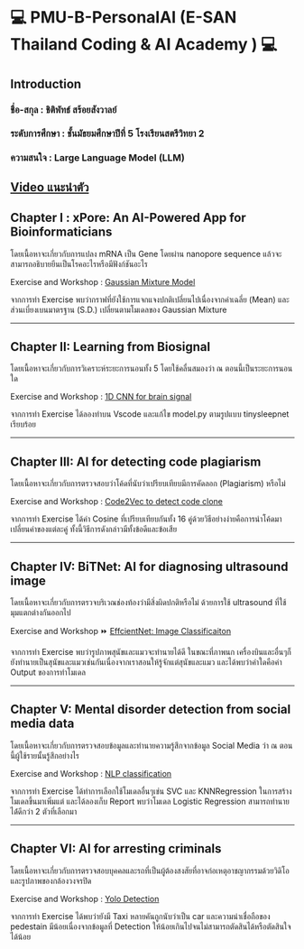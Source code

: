 # :computer: PMU-B-PersonalAI (E-SAN Thailand Coding & AI Academy ) :computer:

## Introduction
### ชื่อ-สกุล : ชิติพัทธ์ สร้อยสังวาลย์
### ระดับการศึกษา : ชั้นมัธยมศึกษาปีที่ 5 โรงเรียนสตรีวิทยา 2
### ความสนใจ : Large Language Model (LLM) 


[Video แนะนำตัว](https://youtu.be/-XFoQNt75qQ)
--

## Chapter I : xPore: An AI-Powered App for Bioinformaticians
โดยเนื้อหาจะเกี่ยวกับการแปลง mRNA เป็น Gene โดยผ่าน nanopore sequence แล้วจะสามารถอธิบายยีนเป็นโรคอะไรหรือมีฟังก์ชันอะไร
  
Exercise and Workshop : [Gaussian Mixture Model](https://github.com/KamiK4M1/PMU-B-PersonalAI/blob/main/xPore%20An%20AI-Powered%20App/GMM.ipynb)

จากการทำ Exercise พบว่ากราฟที่ยังใช้การแจกแจงปกติเปลี่ยนไปเนื่องจากค่าเฉลี่ย (Mean) และส่วนเบี่ยงเบนมาตรฐาน (S.D.) เปลี่ยนตามโมเดลของ Gaussian Mixture

---

## Chapter II: Learning from Biosignal
โดยเนื้อหาจะเกี่ยวกับการวิเคราะห์ระยะการนอนทั้ง 5 โดยใช้คลื่นสมองว่า ณ ตอนนี้เป็นระยะการนอนใด


  
Exercise and Workshop : [1D CNN for brain signal](https://github.com/KamiK4M1/PMU-B-PersonalAI/tree/main/Learning%20from%20Biosignal/Exercise-pmub-learning-biosignals)

จากการทำ Exercise ได้ลองทำบน Vscode และแก้ไข model.py ตามรูปแบบ tinysleepnet เรียบร้อย

---

## Chapter III: AI for detecting code plagiarism 
โดยเนื้อหาจะเกี่ยวกับการตรวจสอบว่าโค้ดที่นับว่าเปรียบเทียบมีการคัดลอก (Plagiarism) หรือไม่

  
Exercise and Workshop : [Code2Vec to detect code clone](https://github.com/KamiK4M1/PMU-B-PersonalAI/blob/main/AI%20for%20detecting%20code/PMU_B_CodingAI_CodeCloneDetection_Workshop.ipynb)

จากการทำ Exercise ได้ค่า Cosine ที่เปรียบเทียบกันทั้ง 16 คู่ด้วยวิธีอย่างง่ายคือการนำโค้ดมาเปลี่ยนค่าของแต่ละคู่ ทั้งนี้วิธีการดังกล่าวมีทั้งข้อดีและข้อเสีย

---

## Chapter IV: BiTNet: AI for diagnosing ultrasound image 
โดยเนื้อหาจะเกี่ยวกับการตรวจบริเวณช่องท้องว่ามีสิ่งผิดปกติหรือไม่ ด้วยการใช้ ultrasound ที่ใช้มุมแตกต่างกันออกไป

 Exercise and Workshop :fast_forward: [EffcientNet: Image Classificaiton](https://github.com/KamiK4M1/PMU-B-PersonalAI/blob/main/BiTNet%20AI%20for%20diagnosing/PMUB_Personal_AI_Image_classification_EfficientNetB5.ipynb)

จากการทำ Exercise พบว่ารูปภาพสุนัขและแมวจะทำนายได้ดี ในขณะที่ภาพนก เครื่องบินและอื่นๆก็ยังทำนายเป็นสุนัขและแมวเช่นกันเนื่องจากเราสอนให้รู้จักแต่สุนัขและแมว และได้พบว่าค่าใดคือค่า Output ของการทำโมเดล

---

## Chapter V: Mental disorder detection from social media data

โดยเนื้อหาจะเกี่ยวกับการตรวจสอบข้อมูลและทำนายความรู้สึกจากข้อมูล Social Media ว่า ณ ตอนนี้ผู้ใช้รายนั้นรู้สึกอย่างไร
  
  
Exercise and Workshop : [NLP classification](https://github.com/KamiK4M1/PMU-B-PersonalAI/blob/main/Mental%20disorder%20detection/E_san_coding.ipynb)

จากการทำ Exercise ได้ทำการเลือกใช้โมเดลอื่นๆเช่น SVC และ KNNRegression ในการสร้างโมเดลขึ้นมาเพิ่มแต่ และได้ลองเก็บ Report พบว่าโมเดล Logistic Regression สามารถทำนายได้่ดีกว่า 2 ตัวที่เลือกมา

---

## Chapter VI: AI for arresting criminals
โดยเนื้อหาจะเกี่ยวกับการตรวจสอบบุคคลและรถที่เป็นผู้ต้องสงสัยที่อาจก่อเหตุอาชญากรรมด้วยวิดิโอและรูปภาพของกล้องวงจรปิด
  
Exercise and Workshop : [Yolo Detection](https://github.com/KamiK4M1/PMU-B-PersonalAI/blob/main/AI%20for%20arresting%20criminals/Train_Yolov8_Object_Detection_on_Custom_Dataset.ipynb)

จากการทำ Exercise ได้พบว่ายังมี Taxi หลายคันถูกนับว่าเป็น car และความน่าเชื่อถือของ pedestain มีน้อยเนื่องจากข้อมูลที่ Detection ให้น้อยเกินไปจนไม่สามารถตัดสินได้หรือตัดสินใจได้น้อย
